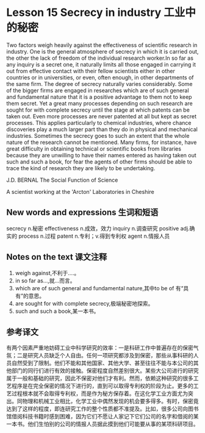 # Lesson 15 Secrecy in industry 工业中的秘密
Two factors weigh heavily against the effectiveness of scientific research in industry. One is the general atmosphere of secrecy in which it is carried out, the other the lack of freedom of the individual research worker.In so far as any inquiry is a secret one, it naturally limits all those engaged in carrying it out from effective contact with their fellow scientists either in other countries or in universities, or even, often enough, in other departments of the same firm. The degree of secrecy naturally varies considerably. Some of the bigger firms are engaged in researches which are of such general and fundamental nature that it is a positive advantage to them not to keep them secret. Yet a great many processes depending on such research are sought for with complete secrecy until the stage at which patents can be taken out. Even more processes are never patented at all but kept as secret processes. This applies particularly to chemical industries, where chance discoveries play a much larger part than they do in physical and mechanical industries. Sometimes the secrecy goes to such an extent that the whole nature of the research cannot be mentioned. Many firms, for instance, have great difficulty in obtaining technical or scientific books from libraries because they are unwilling to have their names entered as having taken out such and such a book, for fear the agents of other firms should be able to trace the kind of research they are likely to be undertaking.

J.D. BERNAL The Social Function of Science
	
	
A scientist working at the 'Arcton' Laboratories in Cheshire

## New words and expressions 生词和短语

secrecy n.秘密
effectiveness n.成效，效力
inquiry n.调查研究
positive adj.确实的
process n.过程
patent n.专利；v.得到专利权
agent n.情报人员

## Notes on the text 课文注释

1. weigh against,不利于....。
2. in so far as...,就...而言。
3. which are of such general and fundamental nature,其中to be of 有“具有”的意思。
4. are sought for with complete secrecy,极端秘密地探索。
5. such and such a book,某一本书。

## 参考译文

有两个因素严重地妨碍工业中科学研究的效率：一是科研工作中普遍存在的保密气氛；二是研究人员缺乏个人自由。任何一项研究都涉及到保密，那些从事科研的人员自然受到了限制。他们不能和其他国家、其他大学、甚至往往不能与本公司的其他部门的同行们进行有效的接触。保密程度自然差别很大。某些大公司进行的研究属于一般和基础的研究，因此不保密对他们才有利。然而，依赖这种研究的很多工艺程序是在完全保密的情况下进行的，直到可以取得专利权的阶段为止。更多的工艺过程根本就不会取得专利权，而是作为秘方保存着。在这化学工业方面尤为突出。同物理和机械工业相比，化学工业中偶然发现的机会要多得多。有时，保密竟达到了这样的程度，即连研究工作的整个性质都不准提及。比如，很多公司向图书馆借阅科技书籍时感到困难，因为它们不愿让人家记下它们公司的名字和借阅的某一本书。他们生怕别的公司的情报人员据此摸到他们可能要从事的某项科研项目。
